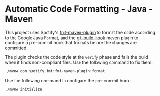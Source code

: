 # Automatic Code Formatting - Java - Maven

This project uses Spotify's [fmt-maven-plugin](https://github.com/spotify/fmt-maven-plugin) to format the code according to the Google Java Format, and the [git-build-hook](https://github.com/rudikershaw/git-build-hook) maven plugin to configure a pre-commit hook that formats before the changes are committed.

The plugin checks the code style at the `verify` phase and fails the build when it finds non-compliant files. Use the following command to fix them:

```sh
./mvnw com.spotify.fmt:fmt-maven-plugin:format
```

Use the following command to configure the pre-commit hook:

```sh
./mvnw initialize
```
